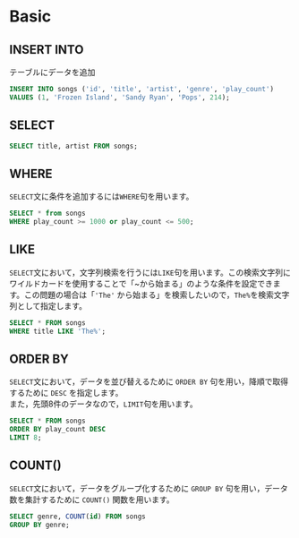 # Basic

## INSERT INTO

テーブルにデータを追加

```sql
INSERT INTO songs ('id', 'title', 'artist', 'genre', 'play_count')
VALUES (1, 'Frozen Island', 'Sandy Ryan', 'Pops', 214);
```

## SELECT

```sql
SELECT title, artist FROM songs;
```

## WHERE

`SELECT`文に条件を追加するには`WHERE`句を用います。

```sql
SELECT * from songs
WHERE play_count >= 1000 or play_count <= 500;
```

## LIKE

`SELECT`文において，文字列検索を行うには`LIKE`句を用います。この検索文字列にワイルドカードを使用することで「~から始まる」のような条件を設定できます。この問題の場合は「`'The'` から始まる」を検索したいので，`The%`を検索文字列として指定します。

```sql
SELECT * FROM songs
WHERE title LIKE 'The%';
```

## ORDER BY

`SELECT`文において，データを並び替えるために `ORDER BY` 句を用い，降順で取得するために `DESC` を指定します。  
また，先頭8件のデータなので，`LIMIT`句を用います。

```sql
SELECT * FROM songs
ORDER BY play_count DESC
LIMIT 8;
```

## COUNT\(\)

`SELECT`文において，データをグループ化するために `GROUP BY` 句を用い，データ数を集計するために `COUNT()` 関数を用います。

```sql
SELECT genre, COUNT(id) FROM songs
GROUP BY genre;
```

